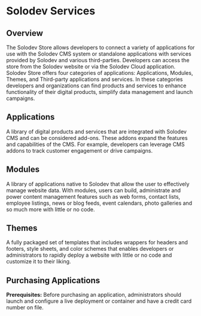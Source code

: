 # Solodev Services

## Overview

The Solodev Store allows developers to connect a variety of applications for use with the Solodev CMS system or standalone applications with services provided by Solodev and various third-parties. Developers can access the store from the Solodev website or via the Solodev Cloud application. Solodev Store offers four categories of applications: Applications, Modules, Themes, and Third-party applications and services. In these categories developers and organizations can find products and services to enhance functionality of their digital products, simplify data management and launch campaigns.

## Applications

A library of digital products and services that are integrated with Solodev CMS and can be considered add-ons. These addons expand the features and capabilities of the CMS. For example, developers can leverage CMS addons to track customer engagement or drive campaigns. 


## Modules

A library of applications native to Solodev that allow the user to effectively manage website data. With modules, users can build, administrate and power content management features such as web forms, contact lists, employee listings, news or blog feeds, event calendars, photo galleries and so much more with little or no code. 

## Themes

A fully packaged set of templates that includes wrappers for headers and footers, style sheets, and color schemes that enables developers or administrators to rapidly deploy a website with little or no code and customize it to their liking. 

## Purchasing Applications

**Prerequisites:** Before purchasing an application, administrators should launch and configure a live deployment or container and have a credit card number on file.